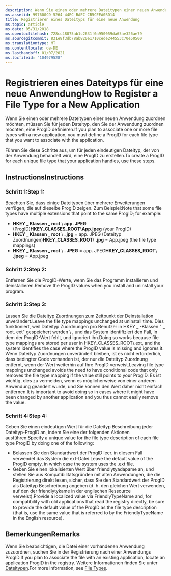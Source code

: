 ```yaml
---
description: Wenn Sie einen oder mehrere Dateitypen einer neuen Anwendung zuordnen möchten, müssen Sie für jeden Dateityp, den Sie der Anwendung zuordnen möchten, eine ProgID definieren.
ms.assetid: 997600C9-5264-44EC-BAEC-CB5CEEA0BD14
title: Registrieren eines Dateityps für eine neue Anwendung
ms.topic: article
ms.date: 05/31/2018
ms.openlocfilehash: 728cc48075ab1c2631f0a950059da65ae326ae79
ms.sourcegitcommit: 831e8f3db78ab820e1710cede244553c70e50500
ms.translationtype: MT
ms.contentlocale: de-DE
ms.lasthandoff: 01/07/2021
ms.locfileid: "104979528"
---
```

# <a name="how-to-register-a-file-type-for-a-new-application"></a><span data-ttu-id="e97d4-103">Registrieren eines Dateityps für eine neue Anwendung</span><span class="sxs-lookup"><span data-stu-id="e97d4-103">How to Register a File Type for a New Application</span></span>

<span data-ttu-id="e97d4-104">Wenn Sie einen oder mehrere Dateitypen einer neuen Anwendung zuordnen möchten, müssen Sie für jeden Dateityp, den Sie der Anwendung zuordnen möchten, eine ProgID definieren.</span><span class="sxs-lookup"><span data-stu-id="e97d4-104">If you plan to associate one or more file types with a new application, you must define a ProgID for each file type that you want to associate with the application.</span></span>

<span data-ttu-id="e97d4-105">Führen Sie diese Schritte aus, um für jeden eindeutigen Dateityp, der von der Anwendung behandelt wird, eine ProgID zu erstellen.</span><span class="sxs-lookup"><span data-stu-id="e97d4-105">To create a ProgID for each unique file type that your application handles, use these steps.</span></span>

## <a name="instructions"></a><span data-ttu-id="e97d4-106">Instructions</span><span class="sxs-lookup"><span data-stu-id="e97d4-106">Instructions</span></span>

### <a name="step-1"></a><span data-ttu-id="e97d4-107">Schritt 1:</span><span class="sxs-lookup"><span data-stu-id="e97d4-107">Step 1:</span></span>

<span data-ttu-id="e97d4-108">Beachten Sie, dass einige Dateitypen über mehrere Erweiterungen verfügen, die auf dieselbe ProgID zeigen. Zum Beispiel:</span><span class="sxs-lookup"><span data-stu-id="e97d4-108">Note that some file types have multiple extensions that point to the same ProgID; for example:</span></span>

-   <span data-ttu-id="e97d4-109">**HKEY \_ Klassen \_ root** \\ **app. JPEG** (ProgID)</span><span class="sxs-lookup"><span data-stu-id="e97d4-109">**HKEY\_CLASSES\_ROOT**\\**App.jpeg** (your ProgID)</span></span>
-   <span data-ttu-id="e97d4-110">**HKEY \_ Klassen \_ root** \\ **. jpg** = app. JPEG (Dateityp Zuordnungen)</span><span class="sxs-lookup"><span data-stu-id="e97d4-110">**HKEY\_CLASSES\_ROOT**\\ **.jpg** = App.jpeg (the file type mappings)</span></span>
-   <span data-ttu-id="e97d4-111">**HKEY \_ Klassen \_ root** \\ **. JPEG** = app. JPEG</span><span class="sxs-lookup"><span data-stu-id="e97d4-111">**HKEY\_CLASSES\_ROOT**\\ **.jpeg** = App.jpeg</span></span>

### <a name="step-2"></a><span data-ttu-id="e97d4-112">Schritt 2:</span><span class="sxs-lookup"><span data-stu-id="e97d4-112">Step 2:</span></span>

<span data-ttu-id="e97d4-113">Entfernen Sie die ProgID-Werte, wenn Sie das Programm installieren und deinstallieren.</span><span class="sxs-lookup"><span data-stu-id="e97d4-113">Remove the ProgID values when you install and uninstall your program.</span></span>

### <a name="step-3"></a><span data-ttu-id="e97d4-114">Schritt 3:</span><span class="sxs-lookup"><span data-stu-id="e97d4-114">Step 3:</span></span>

<span data-ttu-id="e97d4-115">Lassen Sie die Dateityp Zuordnungen zum Zeitpunkt der Deinstallation unverändert.</span><span class="sxs-lookup"><span data-stu-id="e97d4-115">Leave the file type mappings unchanged at uninstall time.</span></span> <span data-ttu-id="e97d4-116">Dies funktioniert, weil Dateityp Zuordnungen pro Benutzer in HKEY \_ -Klassen " \_ root. ext" gespeichert werden \\ , und das System identifiziert den Fall, in dem der ProgID-Wert fehlt, und ignoriert ihn.</span><span class="sxs-lookup"><span data-stu-id="e97d4-116">Doing so works because file type mappings are stored per user in HKEY\_CLASSES\_ROOT\\.ext, and the system identifies the case where the ProgID value is missing and ignores it.</span></span> <span data-ttu-id="e97d4-117">Wenn Dateityp Zuordnungen unverändert bleiben, ist es nicht erforderlich, dass bedingter Code vorhanden ist, der nur die Dateityp Zuordnung entfernt, wenn der Wert weiterhin auf Ihre ProgID verweist.</span><span class="sxs-lookup"><span data-stu-id="e97d4-117">Leaving file type mappings unchanged avoids the need to have conditional code that only removes the file type mapping if the value still points to your ProgID.</span></span> <span data-ttu-id="e97d4-118">Es ist wichtig, dies zu vermeiden, wenn es möglicherweise von einer anderen Anwendung geändert wurde, und Sie können den Wert daher nicht einfach entfernen.</span><span class="sxs-lookup"><span data-stu-id="e97d4-118">It is important to avoid doing so in cases where it might have been changed by another application and you thus cannot easily remove the value.</span></span>

### <a name="step-4"></a><span data-ttu-id="e97d4-119">Schritt 4:</span><span class="sxs-lookup"><span data-stu-id="e97d4-119">Step 4:</span></span>

<span data-ttu-id="e97d4-120">Geben Sie einen eindeutigen Wert für die Dateityp Beschreibung jeder Dateityp-ProgID an, indem Sie eine der folgenden Aktionen ausführen:</span><span class="sxs-lookup"><span data-stu-id="e97d4-120">Specify a unique value for the file type description of each file type ProgID by doing one of the following:</span></span>

-   <span data-ttu-id="e97d4-121">Belassen Sie den Standardwert der ProgID leer. in diesem Fall verwendet das System die ext-Datei.</span><span class="sxs-lookup"><span data-stu-id="e97d4-121">Leave the default value of the ProgID empty, in which case the system uses the .ext file.</span></span>
-   <span data-ttu-id="e97d4-122">Geben Sie einen lokalisierten Wert über friendlytyadapame an, und stellen Sie aus Kompatibilitätsgründen mit alten Anwendungen, die die Registrierung direkt lesen, sicher, dass Sie den Standardwert der ProgID als Dateityp Beschreibung angeben (d. h. den gleichen Wert verwenden, auf den der friendlytykame in der englischen Ressource verweist).</span><span class="sxs-lookup"><span data-stu-id="e97d4-122">Provide a localized value via FriendlyTypeName and, for compatibility with old applications that read the registry directly, be sure to provide the default value of the ProgID as the file type description (that is, use the same value that is referred to by the FriendlyTypeName in the English resource).</span></span>

## <a name="remarks"></a><span data-ttu-id="e97d4-123">Bemerkungen</span><span class="sxs-lookup"><span data-stu-id="e97d4-123">Remarks</span></span>

<span data-ttu-id="e97d4-124">Wenn Sie beabsichtigen, die Datei einer vorhandenen Anwendung zuzuordnen, suchen Sie in der Registrierung nach einer Anwendungs ProgID.</span><span class="sxs-lookup"><span data-stu-id="e97d4-124">If you plan to associate the file with an existing application, locate an application ProgID in the registry.</span></span> <span data-ttu-id="e97d4-125">Weitere Informationen finden Sie unter [Dateitypen](fa-file-types.md).</span><span class="sxs-lookup"><span data-stu-id="e97d4-125">For more information, see [File Types](fa-file-types.md).</span></span>

 

 



